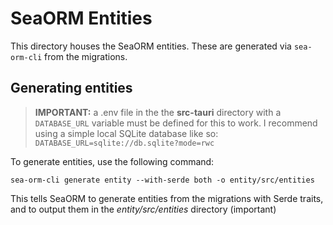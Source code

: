 # SeaORM Entities

This directory houses the SeaORM entities. These are generated via ``sea-orm-cli`` from the migrations.

## Generating entities

> **IMPORTANT:** a .env file in the the **src-tauri** directory with a ``DATABASE_URL`` variable must be defined for this to work.
> I recommend using a simple local SQLite database like so: ``DATABASE_URL=sqlite://db.sqlite?mode=rwc``

To generate entities, use the following command:

``sea-orm-cli generate entity --with-serde both -o entity/src/entities``

This tells SeaORM to generate entities from the migrations with Serde traits, and to output them in the *entity/src/entities* directory (important)
